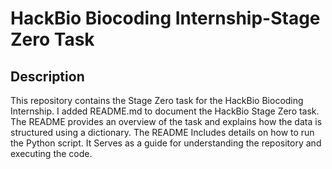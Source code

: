 # HackBio Biocoding Internship-Stage Zero Task

## Description
This repository contains the Stage Zero task for the HackBio Biocoding Internship.
I added README.md to document the HackBio Stage Zero task.
The README provides an overview of the task and explains how the data is structured using a dictionary.
The README Includes details on how to run the Python script.
It Serves as a guide for understanding the repository and executing the code.

